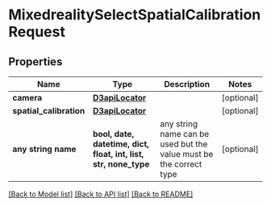 # MixedrealitySelectSpatialCalibrationRequest


## Properties
Name | Type | Description | Notes
------------ | ------------- | ------------- | -------------
**camera** | [**D3apiLocator**](D3apiLocator.md) |  | [optional] 
**spatial_calibration** | [**D3apiLocator**](D3apiLocator.md) |  | [optional] 
**any string name** | **bool, date, datetime, dict, float, int, list, str, none_type** | any string name can be used but the value must be the correct type | [optional]

[[Back to Model list]](../README.md#documentation-for-models) [[Back to API list]](../README.md#documentation-for-api-endpoints) [[Back to README]](../README.md)


